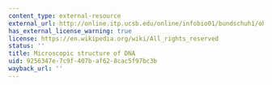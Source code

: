 ```yaml
---
content_type: external-resource
external_url: http://online.itp.ucsb.edu/online/infobio01/bundschuh1/oh/104.html
has_external_license_warning: true
license: https://en.wikipedia.org/wiki/All_rights_reserved
status: ''
title: Microscopic structure of DNA
uid: 9256347e-7c9f-407b-af62-8cac5f97bc3b
wayback_url: ''
---
```


